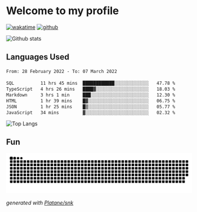 # Welcome to my profile

[![wakatime](https://wakatime.com/badge/user/82c377cd-a54c-404c-b7df-177b313ca539.svg)](https://wakatime.com/@82c377cd-a54c-404c-b7df-177b313ca539)
[![github](https://img.shields.io/github/followers/xinthose?logo=github&style=plastic)](https://github.com/alanhamlett?tab=followers)

![Github stats](https://github-readme-stats.vercel.app/api?username=xinthose&show_icons=true&theme=radical&count_private=true)

## Languages Used

<!--START_SECTION:waka-->

```text
From: 28 February 2022 - To: 07 March 2022

SQL          11 hrs 45 mins  ████████████░░░░░░░░░░░░░   47.78 %
TypeScript   4 hrs 26 mins   ████▓░░░░░░░░░░░░░░░░░░░░   18.03 %
Markdown     3 hrs 1 min     ███░░░░░░░░░░░░░░░░░░░░░░   12.30 %
HTML         1 hr 39 mins    █▓░░░░░░░░░░░░░░░░░░░░░░░   06.75 %
JSON         1 hr 25 mins    █▒░░░░░░░░░░░░░░░░░░░░░░░   05.77 %
JavaScript   34 mins         ▓░░░░░░░░░░░░░░░░░░░░░░░░   02.32 %
```

<!--END_SECTION:waka-->

![Top Langs](https://github-readme-stats.vercel.app/api/top-langs/?username=xinthose)

## Fun
![github contribution grid snake animation](https://raw.githubusercontent.com/xinthose/xinthose/output/github-contribution-grid-snake.svg)

_generated with [Platane/snk](https://github.com/Platane/snk)_
